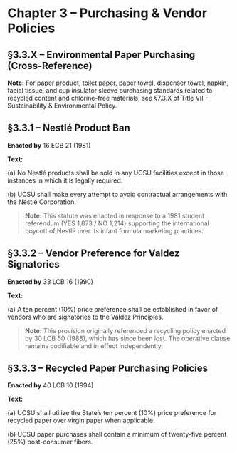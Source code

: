 # Chapter 3 – Purchasing & Vendor Policies

## §3.3.X – Environmental Paper Purchasing (Cross-Reference)

**Note:** For paper product, toilet paper, paper towel, dispenser towel, napkin, facial tissue, and cup insulator sleeve purchasing standards related to recycled content and chlorine-free materials, see §7.3.X of Title VII – Sustainability & Environmental Policy.


## §3.3.1 – Nestlé Product Ban

**Enacted by** 16 ECB 21 (1981)

**Text:**

(a) No Nestlé products shall be sold in any UCSU facilities except in those instances in which it is legally required.

(b) UCSU shall make every attempt to avoid contractual arrangements with the Nestlé Corporation.

> **Note:** This statute was enacted in response to a 1981 student referendum (YES 1,873 / NO 1,214) supporting the international boycott of Nestlé over its infant formula marketing practices.


## §3.3.2 – Vendor Preference for Valdez Signatories

**Enacted by** 33 LCB 16 (1990)

**Text:**

(a) A ten percent (10%) price preference shall be established in favor of vendors who are signatories to the Valdez Principles.

> **Note:** This provision originally referenced a recycling policy enacted by 30 LCB 50 (1988), which has since been lost. The operative clause remains codifiable and in effect independently.


## §3.3.3 – Recycled Paper Purchasing Policies

**Enacted by** 40 LCB 10 (1994)

**Text:**

(a) UCSU shall utilize the State’s ten percent (10%) price preference for recycled paper over virgin paper when applicable.

(b) UCSU paper purchases shall contain a minimum of twenty-five percent (25%) post-consumer fibers.
